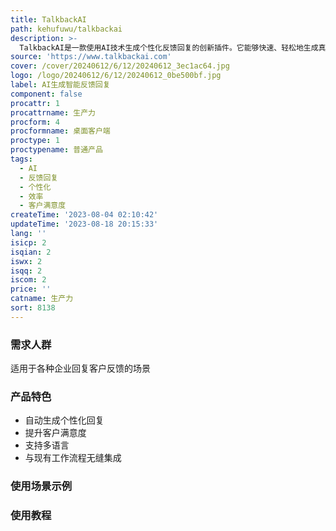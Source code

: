 ```yaml
---
title: TalkbackAI
path: kehufuwu/talkbackai
description: >-
  TalkbackAI是一款使用AI技术生成个性化反馈回复的创新插件。它能够快速、轻松地生成真实、一致的回复，帮助您更高效地回复客户反馈。通过生成直接针对客户反馈的个性化回复，TalkbackAI提供更具吸引力和满意度的互动体验。无论是哪种语言，TalkbackAI都提供多语言支持，使您能够与全球客户进行有效沟通。与TalkbackAI无缝集成，安装Chrome扩展程序后，即可快速转变您的反馈回复流程。
source: 'https://www.talkbackai.com'
cover: /cover/20240612/6/12/20240612_3ec1ac64.jpg
logo: /logo/20240612/6/12/20240612_0be500bf.jpg
label: AI生成智能反馈回复
component: false
procattr: 1
procattrname: 生产力
procform: 4
procformname: 桌面客户端
proctype: 1
proctypename: 普通产品
tags:
  - AI
  - 反馈回复
  - 个性化
  - 效率
  - 客户满意度
createTime: '2023-08-04 02:10:42'
updateTime: '2023-08-18 20:15:33'
lang: ''
isicp: 2
isqian: 2
iswx: 2
isqq: 2
iscom: 2
price: ''
catname: 生产力
sort: 8138
---
```




### 需求人群
适用于各种企业回复客户反馈的场景

### 产品特色
- 自动生成个性化回复
- 提升客户满意度
- 支持多语言
- 与现有工作流程无缝集成

### 使用场景示例


### 使用教程


  
